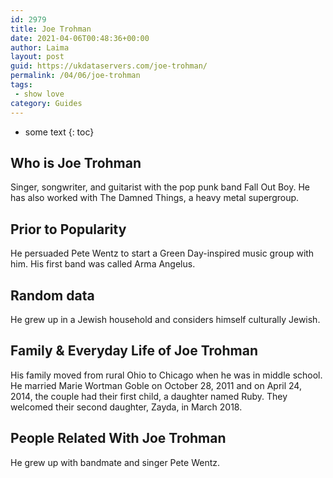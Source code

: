 ```yaml
---
id: 2979
title: Joe Trohman
date: 2021-04-06T00:48:36+00:00
author: Laima
layout: post
guid: https://ukdataservers.com/joe-trohman/
permalink: /04/06/joe-trohman
tags:
 - show love
category: Guides
---
```


* some text
{: toc}


## Who is Joe Trohman
                  
                  
                  
Singer, songwriter, and guitarist with the pop punk band Fall Out Boy. He has also worked with The Damned Things, a heavy metal supergroup. 
                  
              
            
              
            
                
                
                
## Prior to Popularity
                  
                  
                  
He persuaded Pete Wentz to start a Green Day-inspired music group with him. His first band was called Arma Angelus. 
                  
              
            
              
            
                
                
                
## Random data
                  
                  
                  
He grew up in a Jewish household and considers himself culturally Jewish.  
                  
              
            
              
            
                
                
                
## Family & Everyday Life of Joe Trohman
                  
                  
                  
His family moved from rural Ohio to Chicago when he was in middle school. He married Marie Wortman Goble on October 28, 2011 and on April 24, 2014, the couple had their first child, a daughter named Ruby. They welcomed their second daughter, Zayda, in March 2018.
                  
              
            
              
            
                
                
                
## People Related With Joe Trohman
                  
                  
                  
He grew up with bandmate and singer Pete Wentz. 
                  
              
            
              
            
                
              
            
              
              
            
            
              
            
          
          
          